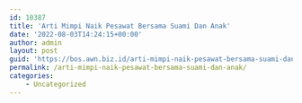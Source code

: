 ```yaml
---
id: 10387
title: 'Arti Mimpi Naik Pesawat Bersama Suami Dan Anak'
date: '2022-08-03T14:24:15+00:00'
author: admin
layout: post
guid: 'https://bos.awn.biz.id/arti-mimpi-naik-pesawat-bersama-suami-dan-anak/'
permalink: /arti-mimpi-naik-pesawat-bersama-suami-dan-anak/
categories:
    - Uncategorized
---
```



